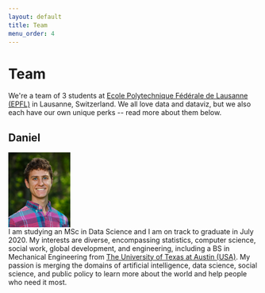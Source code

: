 ```yaml
---
layout: default
title: Team
menu_order: 4
---
```


# Team

We're a team of 3 students at [Ecole Polytechnique F&eacute;d&eacute;rale de Lausanne (EPFL)](https://www.epfl.ch/en/home/) in Lausanne, Switzerland. We all love data and dataviz, but we also each have our own unique perks -- read more about them below.

## Daniel

<img src="siteimages/Daniel.jpg" alt="drawing" width="125" align="middle"/><br/>
I am studying an MSc in Data Science and I am on track to graduate in July 2020. My interests are diverse, encompassing statistics, computer science, social work, global development, and engineering, including a BS in Mechanical Engineering from [The University of Texas at Austin (USA)](https://www.utexas.edu/). My passion is merging the domains of artificial intelligence, data science, social science, and public policy to learn more about the world and help people who need it most. 